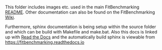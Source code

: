 This folder includes images etc. used in the main FitBenchmarking [README](../README.md). Other documentation can also be found on the FitBenchmarking [Wiki](https://github.com/fitbenchmarking/fitbenchmarking/wiki).

Furthermore, sphinx documentation is being setup within the source folder and which can be build with Makefile and make.bat. Also this docs is linked up with [Read the Docs](https://readthedocs.org/) and the automatically build sphinx is viewable from https://fitbenchmarking.readthedocs.io
